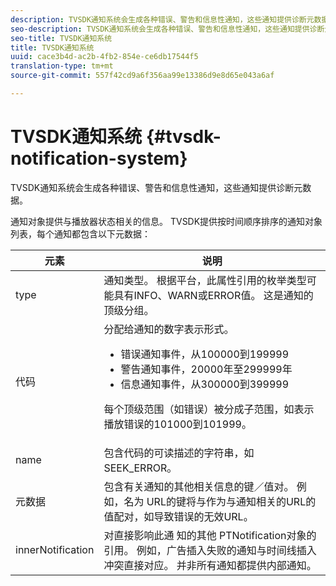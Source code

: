 ```yaml
---
description: TVSDK通知系统会生成各种错误、警告和信息性通知，这些通知提供诊断元数据。
seo-description: TVSDK通知系统会生成各种错误、警告和信息性通知，这些通知提供诊断元数据。
seo-title: TVSDK通知系统
title: TVSDK通知系统
uuid: cace3b4d-ac2b-4fb2-854e-ce6db17544f5
translation-type: tm+mt
source-git-commit: 557f42cd9a6f356aa99e13386d9e8d65e043a6af

---
```



# TVSDK通知系统 {#tvsdk-notification-system}

TVSDK通知系统会生成各种错误、警告和信息性通知，这些通知提供诊断元数据。

通知对象提供与播放器状态相关的信息。 TVSDK提供按时间顺序排序的通知对象列表，每个通知都包含以下元数据：

<table frame="all" colsep="1" rowsep="1" id="table_DBA8CACF02DB4AF2B053E560850B49CE"> 
 <thead> 
  <tr rowsep="1"> 
   <th colname="1" class="entry"> 元素 </th> 
   <th colname="2" class="entry"> 说明 </th> 
  </tr> 
 </thead>
 <tbody> 
  <tr rowsep="1"> 
   <td colname="1"><span class="codeph"> type</span> </td> 
   <td colname="2"> 通知类型。 根据平台，此属性引用的枚举类型可能具有INFO、WARN或ERROR值。 这是通知的顶级分组。 </td> 
  </tr> 
  <tr rowsep="1"> 
   <td colname="1"><span class="codeph"> 代码</span> </td> 
   <td colname="2">分配给通知的数字表示形式。 
    <ul id="ul_31AB497C6FFA452496DD09B0D78687B9"> 
     <li id="li_53E75022C50246E0982E315D04EFD8B3">错误通知事件，从100000到199999 </li> 
     <li id="li_11AE91D1325E4F718228E662C9C55F9A">警告通知事件，20000年至299999年 </li> 
     <li id="li_6D3EA03845294DC2BAD1ACF507639E51">信息通知事件，从300000到399999 </li> 
    </ul> <p>每个顶级范围（如错误）被分成子范围，如表示播放错误的101000到101999。 </p> </td> 
  </tr> 
  <tr rowsep="1"> 
   <td colname="1"><span class="codeph"> name</span> </td> 
   <td colname="2">包含代码的可读描述的字符串，如 <span class="codeph"> SEEK_ERROR</span>。 </td> 
  </tr> 
  <tr rowsep="1"> 
   <td colname="1"><span class="codeph"> 元数据</span> </td> 
   <td colname="2">包含有关通知的其他相关信息的键／值对。 例如，名为 <span class="codeph"></span> URL的键将与作为与通知相关的URL的值配对，如导致错误的无效URL。 </td> 
  </tr> 
  <tr rowsep="0"> 
   <td colname="1"><span class="codeph"> innerNotification</span> </td> 
   <td colname="2">对直接影响此通 <span class="codeph"> 知的其他</span> PTNotification对象的引用。 例如，广告插入失败的通知与时间线插入冲突直接对应。 并非所有通知都提供内部通知。 </td> 
  </tr> 
 </tbody> 
</table>